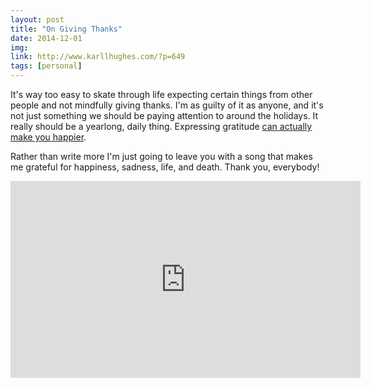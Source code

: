 ```yaml
---
layout: post
title: "On Giving Thanks"
date: 2014-12-01
img: 
link: http://www.karllhughes.com/?p=649
tags: [personal]
---
```

It's way too easy to skate through life expecting certain things from other people and not mindfully giving thanks. I'm as guilty of it as anyone, and it's not just something we should be paying attention to around the holidays. It really should be a yearlong, daily thing. Expressing gratitude [can actually make you happier](http://www.health.harvard.edu/newsletters/harvard_mental_health_letter/2011/november/in-praise-of-gratitude). 

Rather than write more I'm just going to leave you with a song that makes me grateful for happiness, sadness, life, and death. Thank you, everybody!

<iframe width="560" height="315" src="https://www.youtube.com/embed/lPXWt2ESxVY" frameborder="0" allowfullscreen></iframe>
